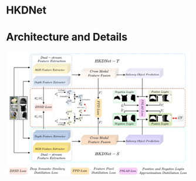 # HKDNet



# Architecture and Details
![image](https://github.com/TzP2024/HKDNet/blob/main/fig/HKDNet-S.png)


